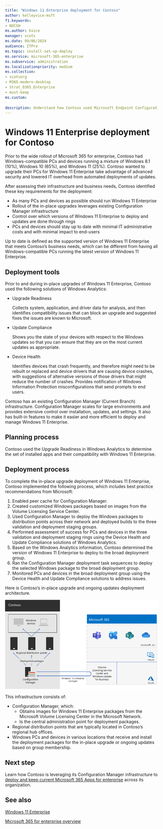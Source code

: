 ```yaml
---
title: "Windows 11 Enterprise deployment for Contoso"
author: kelleyvice-msft
f1.keywords:
- NOCSH
ms.author: kvice
manager: scotv
ms.date: 09/06/2024
audience: ITPro
ms.topic: install-set-up-deploy
ms.service: microsoft-365-enterprise
ms.subservice: administration
ms.localizationpriority: medium
ms.collection: 
- scotvorg
- M365-modern-desktop
- Strat_O365_Enterprise
- must-keep
ms.custom:

description: Understand how Contoso used Microsoft Endpoint Configuration Manager to deploy in-place upgrades for Windows 11 Enterprise.
---
```


# Windows 11 Enterprise deployment for Contoso

Prior to the wide rollout of Microsoft 365 for enterprise, Contoso had Windows-compatible PCs and devices running a mixture of Windows 8.1 (10%), Windows 10 (65%), and Windows 11 (25%). Contoso wanted to upgrade their PCs for Windows 11 Enterprise take advantage of advanced security and lowered IT overhead from automated deployments of updates.

After assessing their infrastructure and business needs, Contoso identified these key requirements for the deployment:

- As many PCs and devices as possible should run Windows 11 Enterprise
- Rollout of the in-place upgrades leverages existing Configuration Manager infrastructure
- Control over which versions of Windows 11 Enterprise to deploy and updates are done through rings
- PCs and devices should stay up to date with minimal IT administrative costs and with minimal impact to end-users

Up to date is defined as the supported version of Windows 11 Enterprise that meets Contoso’s business needs, which can be different from having all Windows-compatible PCs running the latest version of Windows 11 Enterprise.

## Deployment tools

Prior to and during in-place upgrades of Windows 11 Enterprise, Contoso used the following solutions of Windows Analytics:

- Upgrade Readiness  

  Collects system, application, and driver data for analysis, and then identifies compatibility issues that can block an upgrade and suggested fixes the issues are known to Microsoft.

- Update Compliance  

  Shows you the state of your devices with respect to the Windows updates so that you can ensure that they are on the most current updates as appropriate.

- Device Health  

  Identifies devices that crash frequently, and therefore might need to be rebuilt or replaced and device drivers that are causing device crashes, with suggestions of alternative versions of those drivers that might reduce the number of crashes. Provides notification of Windows Information Protection misconfigurations that send prompts to end users.

Contoso has an existing Configuration Manager (Current Branch) infrastructure. Configuration Manager scales for large environments and provides extensive control over installation, updates, and settings. It also has built-in features to make it easier and more efficient to deploy and manage Windows 11 Enterprise.

## Planning process

Contoso used the Upgrade Readiness in Windows Analytics to determine the set of installed apps and their compatibility with Windows 11 Enterprise.

## Deployment process

To complete the in-place upgrade deployment of Windows 11 Enterprise, Contoso implemented the following process, which includes best practice recommendations from Microsoft:

1. Enabled peer cache for Configuration Manager.
2. Created customized Windows packages based on images from the Volume Licensing Service Center.
3. Used Configuration Manager to deploy the Windows packages to distribution points across their network and deployed builds to the three validation and deployment staging groups.
4. Performed assessment of success for PCs and devices in the three validation and deployment staging rings using the Device Health and Update Compliance solutions of Windows Analytics.
5. Based on the Windows Analytics information, Contoso determined the version of Windows 11 Enterprise to deploy to the broad deployment group.
6. Ran the Configuration Manager deployment task sequences to deploy the selected Windows package to the broad deployment group.
7. Monitored PCs and devices in the broad deployment group using the Device Health and Update Compliance solutions to address issues.

Here is Contoso’s in-place upgrade and ongoing updates deployment architecture.

![Contoso’s Windows 11 Enterprise deployment infrastructure.](../media/contoso-win11/contoso-win11-fig1.png)

This infrastructure consists of:

- Configuration Manager, which:
  - Obtains images for Windows 11 Enterprise packages from the Microsoft Volume Licensing Center in the Microsoft Network.
  - Is the central administration point for deployment packages.
- Regional distribution points that are typically located in Contoso’s regional hub offices.
- Windows PCs and devices in various locations that receive and install the deployment packages for the in-place upgrade or ongoing updates based on group membership.

## Next step

Learn how Contoso is leveraging its Configuration Manager infrastructure to [deploy and keep current Microsoft 365 Apps for enterprise](contoso-o365pp.md) across its organization.

## See also

[Windows 11 Enterprise](/windows/deployment/)

[Microsoft 365 for enterprise overview](microsoft-365-overview.md)
